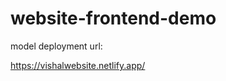 # website-frontend-demo

model deployment url:<br>

<a href = "https://vishalwebsite.netlify.app/" target="_blank">https://vishalwebsite.netlify.app/</a>

